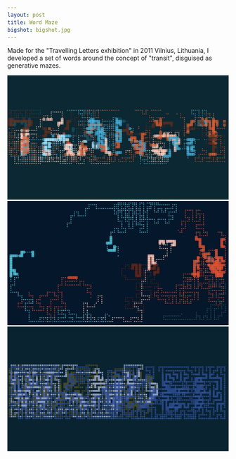 ```yaml
---
layout: post
title: Word Maze
bigshot: bigshot.jpg
---
```

Made for the "Travelling Letters exhibition" in 2011 Vilnius, Lithuania, I developed a set of words around the concept of "transit", disguised as generative mazes.

<img src="/media/word-maze/transit.jpg">
<img src="/media/word-maze/motion.jpg">
<img src="/media/word-maze/wander.jpg">
